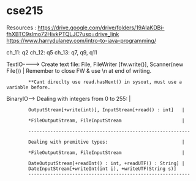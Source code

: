 # cse215
Resources : https://drive.google.com/drive/folders/19AIaKDBi-fhXBTC9slmo72HivkPTQLJC?usp=drive_link
            https://www.harrydulaney.com/intro-to-java-programming/

ch_11: q2
ch_12: q5
ch_13: q7, q9, q11


TextIO----> Create text file:
            File, FileWriter [fw.write()], Scanner(new File()) | Remember to close FW & use \n at end of writing.

            **Cant direclty use read.hasNext() in sysout, must use a variable before.

BinaryIO--> Dealing with integers from 0 to 255:                    |
            
            OutputStream[+write(int)], InputStream[+read() : int]   |
            
            *FileOutputStream, FileInputStream                      |
                                                                
            -----------------------------------------------------------

            Dealing with premitive types:                           |

            *FileOutputStream, FileInputStream                      |

            DateOutputStream[+readInt() : int, +readUTF() : String] |
            DateInputStream[+writeInt(int i), +writeUTF(String s)]
            -----------------------------------------------------------

